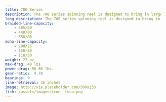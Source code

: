 ```yaml
---
title: 700 Series
description: The 700 series spinning reel is designed to bring in larger fish.
long_description: The 700 series spinning reel is designed to bring in larger fish. This is the reel you want when battling with a white marlin, sailfish, king mackerel, or pulling in an impressive mahi mahi. This reel is also ideal for jigging and popping blackfin tuna as well as battling 50 to 100 lb. sharks.
braided-line-capacity: 
    - 505/50
    - 440/60
    - 350/80
mono-line-capacity:
    - 200/25
    - 150/40
    - 110/50
weight: 27 oz.
max-drag: 40 lbs.
power-drag: 50-60 lbs.
gear-ratio:  4.78
bearings: 9
line-retrieval: 36 inches
image: http://via.placeholder.com/500x250
fish: /assets/images/icon--tuna.png
---
```




